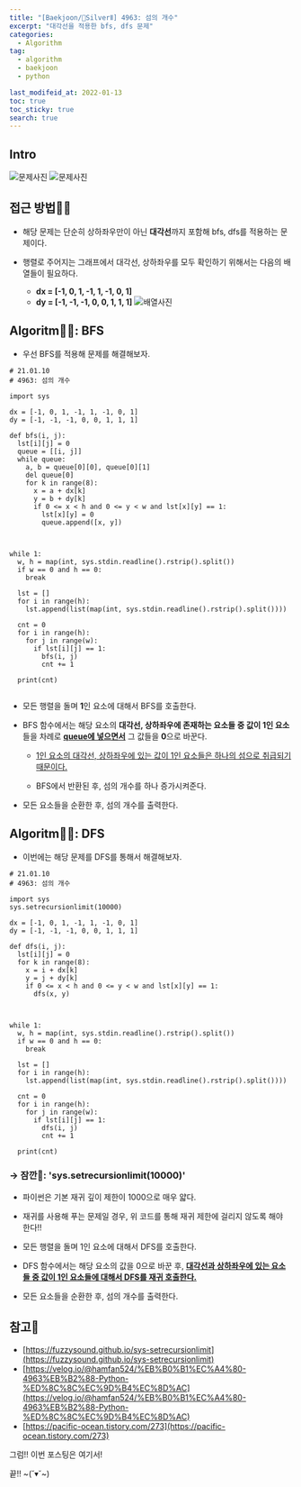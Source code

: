 ```yaml
---
title: "[Baekjoon/🥈SilverⅡ] 4963: 섬의 개수"
excerpt: "대각선을 적용한 bfs, dfs 문제"
categories:
  - Algorithm
tag:
  - algorithm
  - baekjoon
  - python

last_modifeid_at: 2022-01-13
toc: true
toc_sticky: true
search: true
---
```

## Intro
![문제사진](https://ifh.cc/g/2a4mUL.png)
![문제사진](https://ifh.cc/g/5K7af5.png)


## 접근 방법🙋‍♀️

* 해당 문제는 단순히 상하좌우만이 아닌 **대각선**까지 포함해 bfs, dfs를 적용하는 문제이다. 

* 행렬로 주어지는 그래프에서 대각선, 상하좌우를 모두 확인하기 위해서는 다음의 배열들이 필요하다.
  * **dx = [-1, 0, 1, -1, 1, -1, 0, 1]**
  * **dy = [-1, -1, -1, 0, 0, 1, 1, 1]**
    ![배열사진](https://ifh.cc/g/i0XWPr.jpg)

  
## Algoritm👩‍💻: BFS

* 우선 BFS를 적용해 문제를 해결해보자.


```
# 21.01.10
# 4963: 섬의 개수

import sys

dx = [-1, 0, 1, -1, 1, -1, 0, 1]
dy = [-1, -1, -1, 0, 0, 1, 1, 1]

def bfs(i, j):
  lst[i][j] = 0
  queue = [[i, j]]
  while queue:
    a, b = queue[0][0], queue[0][1]
    del queue[0]
    for k in range(8):
      x = a + dx[k]
      y = b + dy[k]
      if 0 <= x < h and 0 <= y < w and lst[x][y] == 1:
        lst[x][y] = 0
        queue.append([x, y])

      

while 1:
  w, h = map(int, sys.stdin.readline().rstrip().split())
  if w == 0 and h == 0:
    break

  lst = []
  for i in range(h):
    lst.append(list(map(int, sys.stdin.readline().rstrip().split())))

  cnt = 0
  for i in range(h):
    for j in range(w):
      if lst[i][j] == 1:
        bfs(i, j)
        cnt += 1

  print(cnt)
  
```
* 모든 행렬을 돌며 **1**인 요소에 대해서 BFS를 호출한다.

* BFS 함수에서는 해당 요소의 **대각선, 상하좌우에 존재하는 요소들 중 값이 1인 요소**들을 차례로 **<u>queue에 넣으면서</u>** 그 값들을 **0**으로 바꾼다.

  * <u>1인 요소의 대각선, 상하좌우에 있는 값이 1인 요소들은 하나의 섬으로 취급되기 때문이다.</u>

  * BFS에서 반환된 후, 섬의 개수를 하나 증가시켜준다.

* 모든 요소들을 순환한 후, 섬의 개수를 출력한다.


## Algoritm👩‍💻: DFS

* 이번에는 해당 문제를 DFS를 통해서 해결해보자.

```
# 21.01.10
# 4963: 섬의 개수

import sys
sys.setrecursionlimit(10000)

dx = [-1, 0, 1, -1, 1, -1, 0, 1]
dy = [-1, -1, -1, 0, 0, 1, 1, 1]

def dfs(i, j):
  lst[i][j] = 0
  for k in range(8):
    x = i + dx[k]
    y = j + dy[k]
    if 0 <= x < h and 0 <= y < w and lst[x][y] == 1:
      dfs(x, y)

      

while 1:
  w, h = map(int, sys.stdin.readline().rstrip().split())
  if w == 0 and h == 0:
    break

  lst = []
  for i in range(h):
    lst.append(list(map(int, sys.stdin.readline().rstrip().split())))

  cnt = 0
  for i in range(h):
    for j in range(w):
      if lst[i][j] == 1:
        dfs(i, j)
        cnt += 1

  print(cnt)
```

### → 잠깐🔔: **'sys.setrecursionlimit(10000)'**
  * 파이썬은 기본 재귀 깊이 제한이 1000으로 매우 얇다.
  * 재귀를 사용해 푸는 문제일 경우, 위 코드를 통해 재귀 제한에 걸리지 않도록 해야 한다!!


* 모든 행렬을 돌며 1인 요소에 대해서 DFS를 호출한다.

* DFS 함수에서는 해당 요소의 값을 0으로 바꾼 후, **<u>대각선과 상하좌우에 있는 요소들 중 값이 1인 요소들에 대해서 DFS를 재귀 호출한다.</u>**

* 모든 요소들을 순환한 후, 섬의 개수를 출력한다.

## 참고📃
* [https://fuzzysound.github.io/sys-setrecursionlimit](https://fuzzysound.github.io/sys-setrecursionlimit)
* [https://velog.io/@hamfan524/%EB%B0%B1%EC%A4%80-4963%EB%B2%88-Python-%ED%8C%8C%EC%9D%B4%EC%8D%AC](https://velog.io/@hamfan524/%EB%B0%B1%EC%A4%80-4963%EB%B2%88-Python-%ED%8C%8C%EC%9D%B4%EC%8D%AC)
* [https://pacific-ocean.tistory.com/273](https://pacific-ocean.tistory.com/273)


그럼!! 이번 포스팅은 여기서!

끝!! ~(˘▾˘~)

